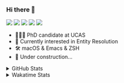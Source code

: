 ### Hi there 👋

[![](https://img.shields.io/badge/-Email-325180?logo=maildotru&logoColor=white&style=flat-square)](mailto:hi@wang.tianshu.me)
[![](https://img.shields.io/badge/-GitHub-black?logo=GitHub&style=flat-square)](https://github.com/tshu-w)
[![](https://img.shields.io/badge/-Telegram-26a5e4?labelColor=fafafa&logo=telegram&style=flat-square)](https://t.me/tshu_w) 
[![](https://img.shields.io/badge/-Twitter-1da1f2?logo=Twitter&logoColor=white&style=flat-square)](https://twitter.com/tshu_w)
[![](https://komarev.com/ghpvc/?username=tshu-w&color=blueviolet&style=flat-square)]()



- 🧑🏻‍🎓 PhD candidate at UCAS
- 🔭 Currently interested in Entity Resolution
- 🛠 macOS & Emacs & ZSH
- 🚧 Under construction...

<details>

<summary>GitHub Stats</summary>

![Tianshu's GitHub stats](https://github-readme-stats.vercel.app/api?username=tshu-w&show_icons=true&theme=buefy&count_private=true)
  
</details>


<details>
  <summary>Wakatime Stats</summary>

  Currently, files accessed by tramp cannot be tracked by wakatime, see https://github.com/wakatime/wakatime-mode/issues/27
  <br>
  
<!--START_SECTION:waka-->
![Code Time](http://img.shields.io/badge/Code%20Time-5%2C925%20hrs%2024%20mins-blue)

**I'm an Early 🐤** 

```text
🌞 Morning    78 commits     ████░░░░░░░░░░░░░░░░░░░░░   18.27% 
🌆 Daytime    224 commits    █████████████░░░░░░░░░░░░   52.46% 
🌃 Evening    117 commits    ██████░░░░░░░░░░░░░░░░░░░   27.4% 
🌙 Night      8 commits      ░░░░░░░░░░░░░░░░░░░░░░░░░   1.87%

```
📅 **I'm Most Productive on Tuesday** 

```text
Monday       69 commits     ████░░░░░░░░░░░░░░░░░░░░░   16.16% 
Tuesday      104 commits    ██████░░░░░░░░░░░░░░░░░░░   24.36% 
Wednesday    71 commits     ████░░░░░░░░░░░░░░░░░░░░░   16.63% 
Thursday     43 commits     ██░░░░░░░░░░░░░░░░░░░░░░░   10.07% 
Friday       53 commits     ███░░░░░░░░░░░░░░░░░░░░░░   12.41% 
Saturday     56 commits     ███░░░░░░░░░░░░░░░░░░░░░░   13.11% 
Sunday       31 commits     █░░░░░░░░░░░░░░░░░░░░░░░░   7.26%

```


📊 **This Week I Spent My Time On** 

```text
💬 Programming Languages: 
sh                       32 hrs 25 mins      █████████████████████████   100.0%

🔥 Editors: 
Zsh                      32 hrs 25 mins      █████████████████████████   100.0%

🐱‍💻 Projects: 
universal-blocker        24 hrs 44 mins      ███████████████████░░░░░░   76.34% 
Terminal                 6 hrs 19 mins       █████░░░░░░░░░░░░░░░░░░░░   19.52% 
lightning                52 mins             ░░░░░░░░░░░░░░░░░░░░░░░░░   2.72% 
dotfiles                 14 mins             ░░░░░░░░░░░░░░░░░░░░░░░░░   0.77% 
lightning-template       12 mins             ░░░░░░░░░░░░░░░░░░░░░░░░░   0.63%

💻 Operating System: 
Linux                    27 hrs 28 mins      █████████████████████░░░░   84.74% 
Mac                      4 hrs 56 mins       ███░░░░░░░░░░░░░░░░░░░░░░   15.26%

```

**I Mostly Code in Python** 

```text
Python                   11 repos            ████████████░░░░░░░░░░░░░   50.0% 
HTML                     2 repos             ██░░░░░░░░░░░░░░░░░░░░░░░   9.09% 
Emacs Lisp               2 repos             ██░░░░░░░░░░░░░░░░░░░░░░░   9.09% 
JavaScript               2 repos             ██░░░░░░░░░░░░░░░░░░░░░░░   9.09% 
TeX                      2 repos             ██░░░░░░░░░░░░░░░░░░░░░░░   9.09%

```



 Last Updated on 01/09/2022 08:08:28 UTC
<!--END_SECTION:waka-->
</details>
